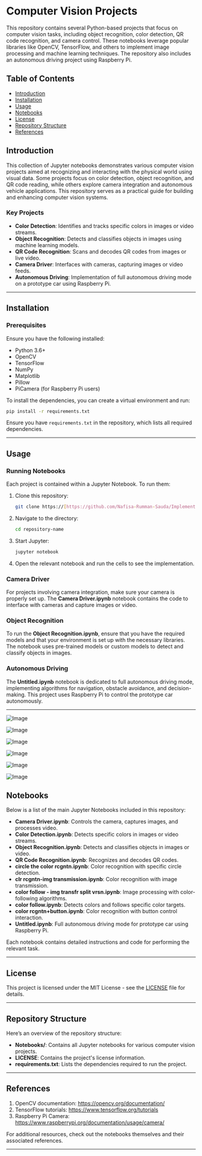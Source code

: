 # Computer Vision Projects

This repository contains several Python-based projects that focus on computer vision tasks, including object recognition, color detection, QR code recognition, and camera control. These notebooks leverage popular libraries like OpenCV, TensorFlow, and others to implement image processing and machine learning techniques. The repository also includes an autonomous driving project using Raspberry Pi.

## Table of Contents

- [Introduction](#introduction)
- [Installation](#installation)
- [Usage](#usage)
- [Notebooks](#notebooks)
- [License](#license)
- [Repository Structure](#repository-structure)
- [References](#references)

## Introduction

This collection of Jupyter notebooks demonstrates various computer vision projects aimed at recognizing and interacting with the physical world using visual data. Some projects focus on color detection, object recognition, and QR code reading, while others explore camera integration and autonomous vehicle applications. This repository serves as a practical guide for building and enhancing computer vision systems.

### Key Projects

- **Color Detection**: Identifies and tracks specific colors in images or video streams.
- **Object Recognition**: Detects and classifies objects in images using machine learning models.
- **QR Code Recognition**: Scans and decodes QR codes from images or live video.
- **Camera Driver**: Interfaces with cameras, capturing images or video feeds.
- **Autonomous Driving**: Implementation of full autonomous driving mode on a prototype car using Raspberry Pi.

---

## Installation

### Prerequisites

Ensure you have the following installed:

- Python 3.6+
- OpenCV
- TensorFlow
- NumPy
- Matplotlib
- Pillow
- PiCamera (for Raspberry Pi users)

To install the dependencies, you can create a virtual environment and run:

```bash
pip install -r requirements.txt
```

Ensure you have `requirements.txt` in the repository, which lists all required dependencies.

---

## Usage

### Running Notebooks

Each project is contained within a Jupyter Notebook. To run them:

1. Clone this repository:
   ```bash
   git clone https://[https://github.com/Nafisa-Rumman-Sauda/Implementation-of-Autonomous-Driving-on-a-Four-wheeler-prototype-Car-with-Raspberry-Pi-.git]
   ```
   
2. Navigate to the directory:
   ```bash
   cd repository-name
   ```

3. Start Jupyter:
   ```bash
   jupyter notebook
   ```

4. Open the relevant notebook and run the cells to see the implementation.

### Camera Driver

For projects involving camera integration, make sure your camera is properly set up. The **Camera Driver.ipynb** notebook contains the code to interface with cameras and capture images or video.

### Object Recognition

To run the **Object Recognition.ipynb**, ensure that you have the required models and that your environment is set up with the necessary libraries. The notebook uses pre-trained models or custom models to detect and classify objects in images.

### Autonomous Driving

The **Untitled.ipynb** notebook is dedicated to full autonomous driving mode, implementing algorithms for navigation, obstacle avoidance, and decision-making. This project uses Raspberry Pi to control the prototype car autonomously.

---

![Image](https://github.com/user-attachments/assets/c1b11be4-a053-4f04-8967-b9c399058534)

![Image](https://github.com/user-attachments/assets/729ede36-e35f-4fb7-a1c1-dc9195c23869)

![Image](https://github.com/user-attachments/assets/1ff52efb-86c7-461d-8cd6-659087087f72)

![Image](https://github.com/user-attachments/assets/a58baa2a-3bb8-410c-8c5c-669d0acfe640)

![Image](https://github.com/user-attachments/assets/3e35bf6e-cb3a-40f4-979f-f62ac3916633)

![Image](https://github.com/user-attachments/assets/fb703708-406b-44bf-a287-796921014691)


## Notebooks

Below is a list of the main Jupyter Notebooks included in this repository:

- **Camera Driver.ipynb**: Controls the camera, captures images, and processes video.
- **Color Detection.ipynb**: Detects specific colors in images or video streams.
- **Object Recognition.ipynb**: Detects and classifies objects in images or video.
- **QR Code Recognition.ipynb**: Recognizes and decodes QR codes.
- **circle the color rcgntn.ipynb**: Color recognition with specific circle detection.
- **clr rcgntn-img transmission.ipynb**: Color recognition with image transmission.
- **color follow - img transfr split vrsn.ipynb**: Image processing with color-following algorithms.
- **color follow.ipynb**: Detects colors and follows specific color targets.
- **color rcgntn+button.ipynb**: Color recognition with button control interaction.
- **Untitled.ipynb**: Full autonomous driving mode for prototype car using Raspberry Pi.

Each notebook contains detailed instructions and code for performing the relevant task.

---

## License

This project is licensed under the MIT License - see the [LICENSE](LICENSE) file for details.

---

## Repository Structure

Here’s an overview of the repository structure:

- **Notebooks/**: Contains all Jupyter notebooks for various computer vision projects.
- **LICENSE**: Contains the project's license information.
- **requirements.txt**: Lists the dependencies required to run the project.

---

## References

1. OpenCV documentation: https://opencv.org/documentation/
2. TensorFlow tutorials: https://www.tensorflow.org/tutorials
3. Raspberry Pi Camera: https://www.raspberrypi.org/documentation/usage/camera/

For additional resources, check out the notebooks themselves and their associated references.

---
